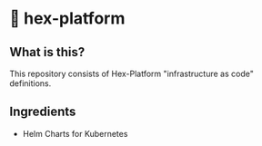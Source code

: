 # 🧱 hex-platform

## What is this?

This repository consists of Hex-Platform "infrastructure as code" definitions.

## Ingredients

- Helm Charts for Kubernetes

